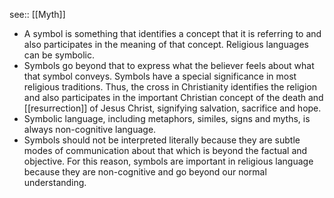 see:: [[Myth]]

- A symbol is something that identifies a concept that it is referring to and also participates in the meaning of that concept. Religious languages can be symbolic.
- Symbols go beyond that to express what the believer feels about what that symbol conveys. Symbols have a special significance in most religious traditions. Thus, the cross in Christianity identifies the religion and also participates in the important Christian concept of the death and [[resurrection]] of Jesus Christ, signifying salvation, sacrifice and hope.
- Symbolic language, including metaphors, similes, signs and myths, is always non-cognitive language.
- Symbols should not be interpreted literally because they are subtle modes of communication about that which is beyond the factual and objective. For this reason, symbols are important in religious language because they are non-cognitive and go beyond our normal understanding.
